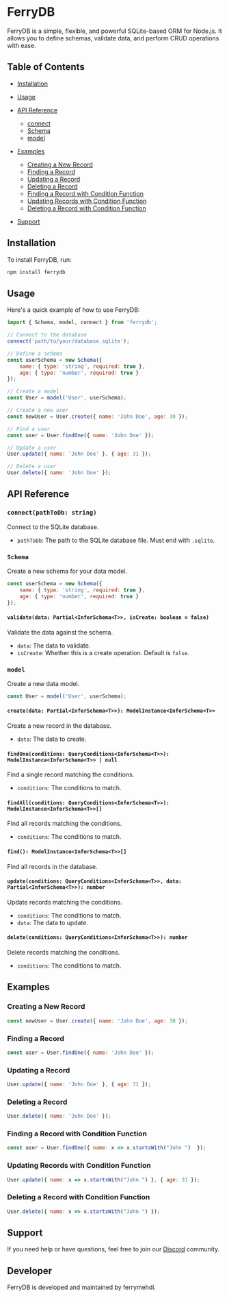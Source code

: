 # FerryDB

FerryDB is a simple, flexible, and powerful SQLite-based ORM for Node.js. It allows you to define schemas, validate data, and perform CRUD operations with ease. 

## Table of Contents

- [Installation](#installation)
- [Usage](#usage)
- [API Reference](#api-reference)
  - [connect](#connect)
  - [Schema](#schema)
  - [model](#model)
- [Examples](#examples)
  - [Creating a New Record](#creating-a-new-record)
  - [Finding a Record](#finding-a-record)
  - [Updating a Record](#updating-a-record)
  - [Deleting a Record](#deleting-a-record)
  - [Finding a Record with Condition Function](#finding-a-record-with-condition-function)
  - [Updating Records with Condition Function](#updating-records-with-condition-function)
  - [Deleting a Record with Condition Function](#deleting-a-record-with-condition-function)
  
- [Support](#support)

## Installation

To install FerryDB, run:

```sh
npm install ferrydb
```

## Usage

Here's a quick example of how to use FerryDB:

```js
import { Schema, model, connect } from 'ferrydb';

// Connect to the database
connect('path/to/your/database.sqlite');

// Define a schema
const userSchema = new Schema({
    name: { type: 'string', required: true },
    age: { type: 'number', required: true }
});

// Create a model
const User = model('User', userSchema);

// Create a new user
const newUser = User.create({ name: 'John Doe', age: 30 });

// Find a user
const user = User.findOne({ name: 'John Doe' });

// Update a user
User.update({ name: 'John Doe' }, { age: 31 });

// Delete a user
User.delete({ name: 'John Doe' });
```

## API Reference

### `connect(pathToDb: string)`

Connect to the SQLite database.

- `pathToDb`: The path to the SQLite database file. Must end with `.sqlite`.

### `Schema`

Create a new schema for your data model.

```js
const userSchema = new Schema({
    name: { type: 'string', required: true },
    age: { type: 'number', required: true }
});
```

#### `validate(data: Partial<InferSchema<T>>, isCreate: boolean = false)`

Validate the data against the schema.

- `data`: The data to validate.
- `isCreate`: Whether this is a create operation. Default is `false`.

### `model`

Create a new data model.

```js
const User = model('User', userSchema);
```

#### `create(data: Partial<InferSchema<T>>): ModelInstance<InferSchema<T>>`

Create a new record in the database.

- `data`: The data to create.

#### `findOne(conditions: QueryConditions<InferSchema<T>>): ModelInstance<InferSchema<T>> | null`

Find a single record matching the conditions.

- `conditions`: The conditions to match.

#### `findAll(conditions: QueryConditions<InferSchema<T>>): ModelInstance<InferSchema<T>>[]`

Find all records matching the conditions.

- `conditions`: The conditions to match.

#### `find(): ModelInstance<InferSchema<T>>[]`

Find all records in the database.

#### `update(conditions: QueryConditions<InferSchema<T>>, data: Partial<InferSchema<T>>): number`

Update records matching the conditions.

- `conditions`: The conditions to match.
- `data`: The data to update.

#### `delete(conditions: QueryConditions<InferSchema<T>>): number`

Delete records matching the conditions.

- `conditions`: The conditions to match.

## Examples

### Creating a New Record

```js
const newUser = User.create({ name: 'John Doe', age: 30 });
```

### Finding a Record

```js
const user = User.findOne({ name: 'John Doe' });
```

### Updating a Record

```js
User.update({ name: 'John Doe' }, { age: 31 });
```

### Deleting a Record

```js
User.delete({ name: 'John Doe' });
```

### Finding a Record with Condition Function

```js
const user = User.findOne({ name: x => x.startsWith("John ")  });
```

### Updating Records with Condition Function

```js
User.update({ name: x => x.startsWith("John ") }, { age: 31 });
```

### Deleting a Record with Condition Function

```js
User.delete({ name: x => x.startsWith("John ") });
```

## Support

If you need help or have questions, feel free to join our [Discord](https://discord.gg/sakora) community.

## Developer

FerryDB is developed and maintained by ferrymehdi.
